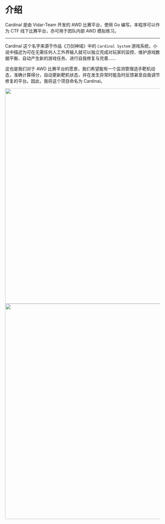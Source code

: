 # 介绍

Cardinal 是由 Vidar-Team 开发的 AWD 比赛平台，使用 Go 编写。本程序可以作为 CTF 线下比赛平台，亦可用于团队内部 AWD 模拟练习。

-------

Cardinal 这个名字来源于作品《刀剑神域》中的 `Cardinal System` 游戏系统，小说中描述为可在无需任何人工外界输入就可以独立完成对玩家的监控、维护游戏数据平衡、自动产生新的游戏任务、进行自我修复与完善......

这也是我们对于 AWD 比赛平台的愿景，我们希望能有一个监测管理选手靶机动态，准确计算得分，自动更新靶机状态，并在发生异常时能及时反馈甚至自我调节修复的平台。因此，我将这个项目命名为 Cardinal。

<img src="/img/Cardinal_01.png" width=700px/>
<img src="/img/Cardinal_02.png" width=700px/>